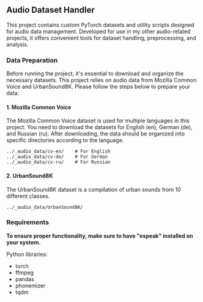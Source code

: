## Audio Dataset Handler

This project contains custom PyTorch datasets and utility scripts designed for audio data management. Developed for use
in my other audio-related projects, it offers convenient tools for dataset handling, preprocessing, and analysis.

### Data Preparation

Before running the project, it's essential to download and organize the necessary datasets.
This project relies on audio data from Mozilla Common Voice and UrbanSound8K.
Please follow the steps below to prepare your data:

#### 1. Mozilla Common Voice

The Mozilla Common Voice dataset is used for multiple languages in this project.
You need to download the datasets for English (en), German (de), and Russian (ru).
After downloading, the data should be organized into specific directories according to the language.

```
../_audio_data/cv-en/    # For English
../_audio_data/cv-de/    # For German
../_audio_data/cv-ru/    # For Russian
```

#### 2. UrbanSound8K

The UrbanSound8K dataset is a compilation of urban sounds from 10 different classes.

```
../_audio_data/UrbanSound8K/
```

### Requirements

**To ensure proper functionality, make sure to have "espeak" installed on your system.**

Python libraries:

- torch
- ffmpeg
- pandas
- phonemizer
- tqdm
